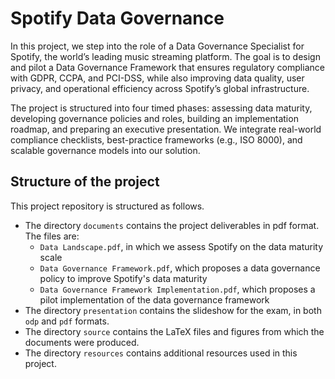 # Spotify Data Governance

In this project, we step into the role of a Data Governance Specialist for Spotify, the world’s leading music streaming platform. The goal is to design and pilot a Data Governance Framework that ensures regulatory compliance with GDPR, CCPA, and PCI-DSS, while also improving data quality, user privacy, and operational efficiency across Spotify’s global infrastructure.

The project is structured into four timed phases: assessing data maturity, developing governance policies and roles, building an implementation roadmap, and preparing an executive presentation. We integrate real-world compliance checklists, best-practice frameworks (e.g., ISO 8000), and scalable governance models into our solution.


## Structure of the project

This project repository is structured as follows.
- The directory `documents` contains the project deliverables in pdf format. The files are:
  - `Data Landscape.pdf`, in which we assess Spotify on the data maturity scale
  - `Data Governance Framework.pdf`, which proposes a data governance policy to improve Spotify's data maturity
  - `Data Governance Framework Implementation.pdf`, which proposes a pilot implementation of the data governance framework
- The directory `presentation` contains the slideshow for the exam, in both `odp` and `pdf` formats.
- The directory `source` contains the LaTeX files and figures from which the documents were produced.
- The directory `resources` contains additional resources used in this project.